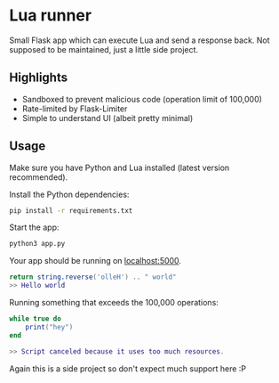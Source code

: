 # Lua runner

Small Flask app which can execute Lua and send a response back. Not supposed to be maintained, just a little side project.

## Highlights

- Sandboxed to prevent malicious code (operation limit of 100,000)
- Rate-limited by Flask-Limiter
- Simple to understand UI (albeit pretty minimal)

## Usage

Make sure you have Python and Lua installed (latest version recommended).

Install the Python dependencies:

```bash
pip install -r requirements.txt
```

Start the app:

```bash
python3 app.py
```

Your app should be running on [localhost:5000](http://localhost:5000).

```lua
return string.reverse('olleH') .. " world"
>> Hello world
```

Running something that exceeds the 100,000 operations:

```lua
while true do 
    print("hey") 
end

>> Script canceled because it uses too much resources.
```

Again this is a side project so don't expect much support here :P

